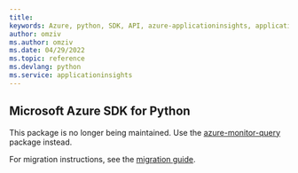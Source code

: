 ```yaml
---
title: 
keywords: Azure, python, SDK, API, azure-applicationinsights, applicationinsights
author: omziv
ms.author: omziv
ms.date: 04/29/2022
ms.topic: reference
ms.devlang: python
ms.service: applicationinsights
---
```

## Microsoft Azure SDK for Python

This package is no longer being maintained. Use the [azure-monitor-query](https://pypi.org/project/azure-monitor-query/) package instead.

For migration instructions, see the [migration guide](https://aka.ms/azsdk/python/migrate/ai-to-monitor-query).
